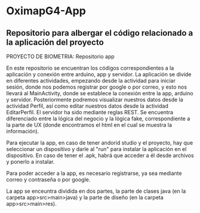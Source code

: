 # OximapG4-App
Repositorio para albergar el código relacionado a la aplicación del proyecto
--------------------------------------------------------------------------------------------------------------------------------------------------------------------------------------------------------------------
PROYECTO DE BIOMETRIA: Repositorio app

En este repositorio se encuentran los códigos correspondientes a la aplicación y conexión entre arduino, app y servidor.
La aplicación se divide en diferentes actividades, empezando desde la actividad para iniciar sesión, donde nos podemos registrar por google o por correo, y esto nos llevará al MainActivity, donde se establece
la conexión entre la app, arduino y servidor.
Posteriormente podremos visualizar nuestros datos desde la actividad Perfil, así como editar nuestros datos desde la actividad EditarPerfil.
El servidor ha sido mediante reglas REST. Se encuentra diferenciado entre la lógica del negocio y la lógica fake, correspondiente a la parte de UX (donde encontramos el html en el cual se muestra la información).

Para ejecutar la app, en caso de tener andorid studio y el proyecto, hay que seleccionar un dispositivo y darle al "run" para instalar la aplicación en el dispositivo. En caso de tener el .apk, habrá que acceder a 
él desde archivos y ponerlo a instalar.

Para poder acceder a la app, es necesario registrarse, ya sea mediante correo y contraseña o por google.

La app se enceuntra dividida en dos partes, la parte de clases java (en la carpeta app>src>main>java) y la parte de diseño (en la carpeta app>src>main>res).
